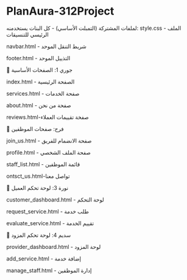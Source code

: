 # PlanAura-312Project
لملفات المشتركة (التمبلت الأساسي) - كل البنات يستخدمنه:
style.css - الملف الرئيسي للتنسيقات

navbar.html - شريط التنقل الموحد

footer.html - التذييل الموحد

👧 جوري  1: الصفحات الأساسية

index.html - الصفحة الرئيسية

services.html - صفحة الخدمات

about.html - صفحة من نحن

reviews.html-صفخة تقييمات العملاء

👧 فرح: صفحات الموظفين

join_us.html - صفحة الانضمام للفريق

profile.html - صفحة الملف الشخصي

staff_list.html - قائمة الموظفين

ontsct_us.html-تواصل معنا


👧 نورة 3: لوحة تحكم العميل

customer_dashboard.html - لوحة التحكم

request_service.html - طلب خدمة

evaluate_service.html - تقييم الخدمة

👧 سديم 4: لوحة تحكم المزود

provider_dashboard.html - لوحة المزود

add_service.html - إضافة خدمة

manage_staff.html - إدارة الموظفين